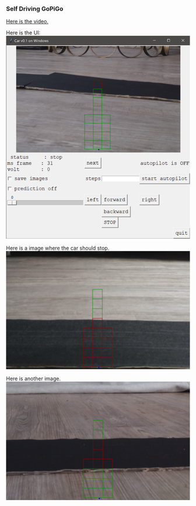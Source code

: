 ### Self Driving GoPiGo

[Here is the video.](https://youtu.be/DT_9L6zDL5M)

Here is the UI:
![UI](/images/gopigo/ui.png)

Here is a image where the car should stop.
![all_black](/images/gopigo/all_black.png)

Here is another image. 
![half_black](/images/gopigo/half_black.png)

